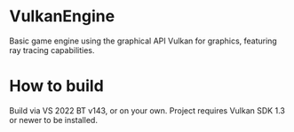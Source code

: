 # VulkanEngine
Basic game engine using the graphical API Vulkan for graphics, featuring ray tracing capabilities.

# How to build
Build via VS 2022 BT v143, or on your own.
Project requires Vulkan SDK 1.3 or newer to be installed.
